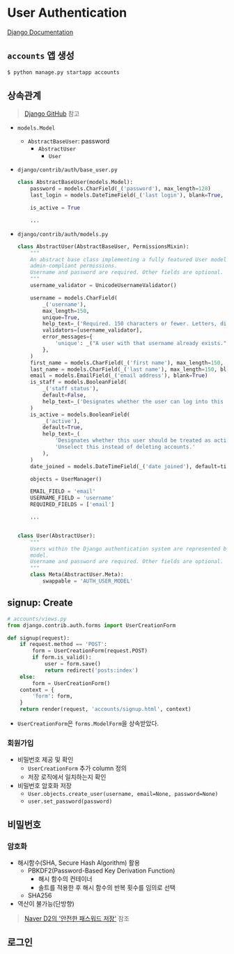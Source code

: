 # User Authentication

[Django Documentation](https://docs.djangoproject.com/en/3.0/topics/auth/default/)

## `accounts` 앱 생성

```bash
$ python manage.py startapp accounts
```

## 상속관계

> [Django GitHub](https://github.com/django/django/blob/master/django/contrib/auth/models.py) 참고

- `models.Model`
    - `AbstractBaseUser`: password
        - `AbstractUser`
            - `User`

- `django/contrib/auth/base_user.py`
    ```py
    class AbstractBaseUser(models.Model):
        password = models.CharField(_('password'), max_length=128)
        last_login = models.DateTimeField(_('last login'), blank=True, null=True)

        is_active = True

        ...
    ```

- `django/contrib/auth/models.py`

    ```py
    class AbstractUser(AbstractBaseUser, PermissionsMixin):
        """
        An abstract base class implementing a fully featured User model with
        admin-compliant permissions.
        Username and password are required. Other fields are optional.
        """
        username_validator = UnicodeUsernameValidator()

        username = models.CharField(
            _('username'),
            max_length=150,
            unique=True,
            help_text=_('Required. 150 characters or fewer. Letters, digits and @/./+/-/_ only.'),
            validators=[username_validator],
            error_messages={
                'unique': _("A user with that username already exists."),
            },
        )
        first_name = models.CharField(_('first name'), max_length=150, blank=True)
        last_name = models.CharField(_('last name'), max_length=150, blank=True)
        email = models.EmailField(_('email address'), blank=True)
        is_staff = models.BooleanField(
            _('staff status'),
            default=False,
            help_text=_('Designates whether the user can log into this admin site.'),
        )
        is_active = models.BooleanField(
            _('active'),
            default=True,
            help_text=_(
                'Designates whether this user should be treated as active. '
                'Unselect this instead of deleting accounts.'
            ),
        )
        date_joined = models.DateTimeField(_('date joined'), default=timezone.now)

        objects = UserManager()

        EMAIL_FIELD = 'email'
        USERNAME_FIELD = 'username'
        REQUIRED_FIELDS = ['email']

        ...


    class User(AbstractUser):
        """
        Users within the Django authentication system are represented by this
        model.
        Username and password are required. Other fields are optional.
        """
        class Meta(AbstractUser.Meta):
            swappable = 'AUTH_USER_MODEL'
    ```

## signup: Create

```py
# accounts/views.py
from django.contrib.auth.forms import UserCreationForm

def signup(request):
    if request.method == 'POST':
        form = UserCreationForm(request.POST)
        if form.is_valid():
            user = form.save()
            return redirect('posts:index')
    else:
        form = UserCreationForm()
    context = {
        'form': form,
    }
    return render(request, 'accounts/signup.html', context)
```

- `UserCreationForm`은 `forms.ModelForm`을 상속받았다.

### 회원가입

- 비밀번호 제공 및 확인
    - `UserCreationForm` 추가 column 정의
    - 저장 로직에서 일치하는지 확인
- 비밀번호 암호화 저장
    - `User.objects.create_user(username, email=None, password=None)`
    - `user.set_password(password)`

## 비밀번호

### 암호화

- 해시함수(SHA, Secure Hash Algorithm) 활용
    - PBKDF2(Password-Based Key Derivation Function)
        - 해시 함수의 컨테이너
        - 솔트를 적용한 후 해시 함수의 반복 횟수를 임의로 선택
    - SHA256
- 역산이 불가능(단방향)

> [Naver D2의 '안전한 패스워드 저장'](https://d2.naver.com/helloworld/318732) 참조

## 로그인

